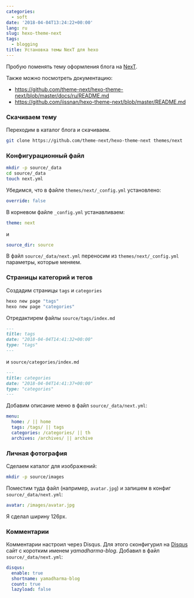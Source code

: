 ```yaml
---
categories:
  - soft
date: '2018-04-04T13:24:22+00:00'
lang: ru
slug: hexo-theme-next
tags:
  - blogging
title: Установка темы NexT для hexo
---
```



Пробую поменять тему оформления блога на [NexT](https://github.com/iissnan/hexo-theme-next).

<!--more-->

Также можно посмотреть документацию:
  * <https://github.com/theme-next/hexo-theme-next/blob/master/docs/ru/README.md>
  * <https://github.com/iissnan/hexo-theme-next/blob/master/README.md> 
  
### Скачиваем тему ###

Переходим в каталог блога и скачиваем.
``` bash
git clone https://github.com/theme-next/hexo-theme-next themes/next
```


### Конфигурационный файл ###

``` bash
mkdir -p source/_data
cd source/_data
touch next.yml
```

Убедимся, что в файле `themes/next/_config.yml` установлено:
``` yaml
override: false
```

В корневом файле `_config.yml` устанавливаем:
``` yaml
theme: next
```
и
``` yaml
source_dir: source
```

В файл `source/_data/next.yml` переносим из `themes/next/_config.yml`
параметры, которые меняем.

### Страницы категорий и тегов ###

Создадим страницы `tags` и `categories`
``` bash
hexo new page "tags"
hexo new page "categories"
```

Отредактирем файлы `source/tags/index.md`
``` markdown
---
title: tags
date: "2018-04-04T14:41:32+00:00"
type: "tags"
---
```
и `source/categories/index.md`
``` markdown
---
title: categories
date: "2018-04-04T14:41:37+00:00"
type: "categories"
---
```

Добавим описание меню в файл `source/_data/next.yml`:
``` yaml
menu:
  home: / || home
  tags: /tags/ || tags
  categories: /categories/ || th
  archives: /archives/ || archive
```

### Личная фотография ###

Сделаем каталог для изображений:
``` bash
mkdir -p source/images
```

Поместим туда файл (например, `avatar.jpg`) и запишем в конфиг
`source/_data/next.yml`:
``` yaml
avatar: /images/avatar.jpg
```
Я сделал ширину 126px.

### Комментарии ###

Комментарии настроил через Disqus. 
Для этого сконфигурил на [Disqus](http://www.disqus.com) сайт с коротким именем _yamadharma-blog_.
Добавил в файл `source/_data/next.yml`:
``` yaml
disqus:
  enable: true
  shortname: yamadharma-blog
  count: true
  lazyload: false
```
